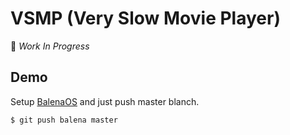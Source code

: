# VSMP (Very Slow Movie Player)

:construction: *Work In Progress*

## Demo

Setup [BalenaOS](https://www.balena.io/docs/learn/getting-started/raspberry-pi/rust/) and just push master blanch.

```sh
$ git push balena master
```
